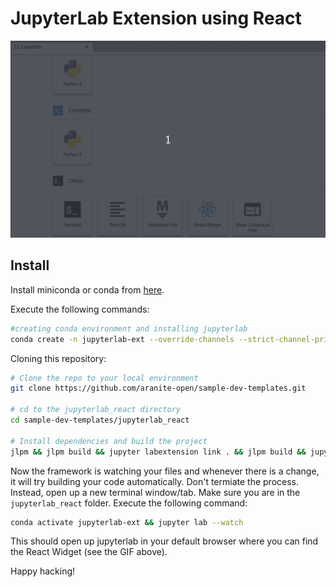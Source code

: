 # JupyterLab Extension using React

![react-widget](./react-jupyterextension.gif)

## Install

Install miniconda or conda from [here](https://docs.conda.io/projects/conda/en/latest/user-guide/install/index.html).

Execute the following commands:

```bash
#creating conda environment and installing jupyterlab
conda create -n jupyterlab-ext --override-channels --strict-channel-priority -c conda-forge -c anaconda jupyterlab cookiecutter nodejs git && conda activate jupyterlab-ext && conda install -c conda-forge jupyterlab=2
```

Cloning this repository:

```bash
# Clone the repo to your local environment
git clone https://github.com/aranite-open/sample-dev-templates.git

# cd to the jupyterlab_react directory
cd sample-dev-templates/jupyterlab_react

# Install dependencies and build the project
jlpm && jlpm build && jupyter labextension link . && jlpm build && jupyter lab build && jlpm watch
```

Now the framework is watching your files and whenever there is a change, it will try building your code automatically. Don't termiate the process. Instead, open up a new terminal window/tab. Make sure you are in the `jupyterlab_react` folder. Execute the following command:

```bash
conda activate jupyterlab-ext && jupyter lab --watch
```

This should open up jupyterlab in your default browser where you can find the React Widget (see the GIF above).

Happy hacking!
